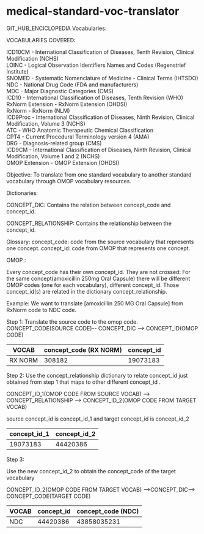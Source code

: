 # medical-standard-voc-translator



GIT_HUB_ENCICLOPEDIA Vocabularies:

VOCABULARIES COVERED:

ICD10CM	-	International Classification of Diseases, Tenth Revision, Clinical Modification (NCHS) <br>
LOINC	-	Logical Observation Identifiers Names and Codes (Regenstrief Institute)<br>
SNOMED	-	Systematic Nomenclature of Medicine - Clinical Terms (IHTSDO)<br>
NDC	-	National Drug Code (FDA and manufacturers)<br>
MDC	-	Major Diagnostic Categories (CMS)<br>
ICD10	-	International Classification of Diseases, Tenth Revision (WHO)<br>
RxNorm Extension	-	RxNorm Extension (OHDSI)<br>
RxNorm	-	RxNorm (NLM)<br>
ICD9Proc	-	International Classification of Diseases, Ninth Revision, Clinical Modification, Volume 3 (NCHS)<br>
ATC	-	WHO Anatomic Therapeutic Chemical Classification<br>
CPT4	-	Current Procedural Terminology version 4 (AMA)<br>
DRG	-	Diagnosis-related group (CMS)<br>
ICD9CM	-	International Classification of Diseases, Ninth Revision, Clinical Modification, Volume 1 and 2 (NCHS)<br>
OMOP Extension	-	OMOP Extension (OHDSI)<br>



Objective: To translate from one standard vocabulary to another standard vocabulary through OMOP vocabulary resources.


Dictionaries:

CONCEPT_DIC: Contains the relation between concept_code and concept_id.

CONCEPT_RELATIONSHIP: Contains the relationship between the concept_id.


Glossary:
concept_code: code from the source vocabulary that represents one concept.
concept_id: code from OMOP that represents one concept.

OMOP :

Every concept_code has their own concept_id. They are not crossed: For the same concept(amoxicillin 250mg Oral Capsule) there will be different OMOP codes (one for each vocabulary), different concept_id. Those  concept_id(s) are related in the dictionary concept_relationship.


Example:
We want to translate [amoxicillin 250 MG Oral Capsule] from RxNorm code to NDC code.

Step 1:
Translate the source code to the omop code.
CONCEPT_CODE(SOURCE CODE)--  CONCEPT_DIC  --> CONCEPT_ID(OMOP CODE)


 
| VOCAB | concept_code (RX NORM) | concept_id |
| -------- | ------------ | ------- |
| RX NORM | 308182      | 19073183 |


Step 2:
Use the concept_relationship dictionary to relate concept_id just obtained from step 1 that maps to other different concept_id .


CONCEPT_ID_1(OMOP CODE FROM SOURCE VOCAB) --> CONCEPT_RELATIONSHIP --> CONCEPT_ID_2(OMOP CODE FROM TARGET VOCAB)

source concept_id is concept_id_1 and target concept_id is concept_id_2

| concept_id_1 | concept_id_2 |
| --------- | ---------- |
| 19073183  | 44420386 |


Step 3:

Use the new concept_id_2  to obtain the concept_code of the target vocabulary 

CONCEPT_ID_2(OMOP CODE FROM TARGET VOCAB) -->CONCEPT_DIC--> CONCEPT_CODE(TARGET CODE)

| VOCAB | concept_id| concept_code (NDC) | 
| -------- | ------------ | ------- |
| NDC     | 44420386 | 43858035231 | 


